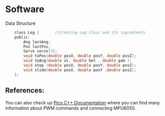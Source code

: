 # **Software**

Data Structure

```c
    class Leg {       //Creating Leg class and its ingredients
    public:
        Ang lastAng;
        Pos lastPos;
        Servo servo[3];
        void toPos(double posX, double posY, double posZ);
        void toAng(double al, double bet , double gam );
        void step (double posX, double posY, double posZ);
        void slide(double posX, double posY ,double posZ);
    };
```



References:
- 

You can also check up [Pico C++ Documentation](https://datasheets.raspberrypi.com/pico/raspberry-pi-pico-c-sdk.pdf) where you can find many information about PWM commands and connecting MPU6050.